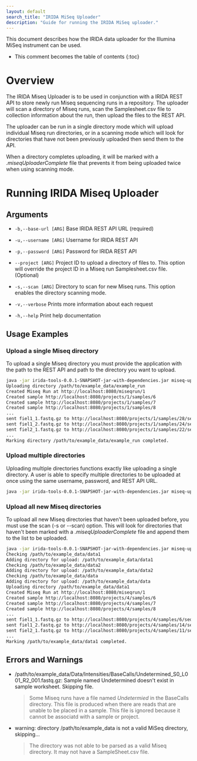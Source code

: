 ```yaml
---
layout: default
search_title: "IRIDA MiSeq Uploader"
description: "Guide for running the IRIDA MiSeq uploader."
---
```


This document describes how the IRIDA data uploader for the Illumina MiSeq instrument can be used.

* This comment becomes the table of contents
{:toc}

Overview
========
The IRIDA Miseq Uploader is to be used in conjunction with a IRIDA REST API to store newly run Miseq sequencing runs in a repository.  The uploader will scan a directory of Miseq runs, scan the Samplesheet.csv file to collection information about the run, then upload the files to the REST API.

The uploader can be run in a single directory mode which will upload individual Miseq run directories, or in a scanning mode which will look for directories that have not been previously uploaded then send them to the API.

When a directory completes uploading, it will be marked with a *.miseqUploaderComplete* file that prevents it from being uploaded twice when using scanning mode.

Running IRIDA Miseq Uploader
==================================

Arguments
---------

* `-b,--base-url [ARG]`
  Base IRIDA REST API URL (required)

* `-u,--username [ARG]`
  Username for IRIDA REST API

* `-p,--password [ARG]`
  Password for IRIDA REST API

* `--project [ARG]`
  Project ID to upload a directory of files to.  This option will override the
 project ID in a Miseq run Samplesheet.csv file.  (Optional)

* `-s,--scan [ARG]`
  Directory to scan for new Miseq runs.  This option enables the directory scanning mode.

* `-v,--verbose`
  Prints more information about each request

* `-h,--help`
  Print help documentation

Usage Examples
--------------

### Upload a single Miseq directory

To upload a single Miseq directory you must provide the application with the path to the REST API and path to the directory you want to upload.

```bash
java -jar irida-tools-0.0.1-SNAPSHOT-jar-with-dependencies.jar miseq-upload -b http://irida.ca/api --username test_user --password test_password /path/to/example_data/example_run
Uploading directory /path/to/example_data/example_run
Created Miseq Run at http://localhost:8080/miseqrun/1
Created sample http://localhost:8080/projects/1/samples/6
Created sample http://localhost:8080/projects/1/samples/7
Created sample http://localhost:8080/projects/1/samples/8
...
sent fiel1_1.fastq.gz to http://localhost:8080/projects/1/samples/28/sequenceFiles/1
sent fiel1_2.fastq.gz to http://localhost:8080/projects/1/samples/24/sequenceFiles/2
sent fiel2_1.fastq.gz to http://localhost:8080/projects/1/samples/22/sequenceFiles/3
...
Marking directory /path/to/example_data/example_run completed.
```

### Upload multiple directories

Uploading multiple directories functions exactly like uploading a single directory.  A user is able to specify multiple directories to be uploaded at once using the same username, password, and REST API URL.

```bash
java -jar irida-tools-0.0.1-SNAPSHOT-jar-with-dependencies.jar miseq-upload -b http://irida.ca/api --username test_user --password test_password /path/to/example_data/example_run /path/to/example_data/another_run
```

### Upload all new Miseq directories

To upload all new Miseq directories that haven't been uploaded before, you must use the scan (-s or --scan) option.  This will look for directories that haven't been marked with a *.miseqUploaderComplete* file and append them to the list to be uploaded.

```bash
java -jar irida-tools-0.0.1-SNAPSHOT-jar-with-dependencies.jar miseq-upload -b http://irida.ca/api --username test_user --password test_password --scan /path/to/example_data/
Checking /path/to/example_data/data1
Adding directory for upload: /path/to/example_data/data1
Checking /path/to/example_data/data2
Adding directory for upload: /path/to/example_data/data2
Checking /path/to/example_data/data
Adding directory for upload: /path/to/example_data/data
Uploading directory /path/to/example_data/data1
Created Miseq Run at http://localhost:8080/miseqrun/1
Created sample http://localhost:8080/projects/4/samples/6
Created sample http://localhost:8080/projects/4/samples/7
Created sample http://localhost:8080/projects/4/samples/8
...
sent fiel1_1.fastq.gz to http://localhost:8080/projects/4/samples/6/sequenceFiles/1
sent fiel1_2.fastq.gz to http://localhost:8080/projects/4/samples/14/sequenceFiles/2
sent fiel2_1.fastq.gz to http://localhost:8080/projects/4/samples/11/sequenceFiles/3
...
Marking /path/to/example_data/data1 completed.
```

Errors and Warnings
-------------------

* /path/to/example_data/Data/Intensities/BaseCalls/Undetermined_S0_L001_R2_001.fastq.gz: Sample named Undetermined doesn't exist in sample worksheet.  Skipping file.
  >  Some Miseq runs have a file named *Undetermied* in the BaseCalls directory.  This file is produced when there are reads that are unable to be placed in a sample.  This file is ignored because it cannot be associatd with a sample or project.

* warning: directory /path/to/example_data is not a valid MiSeq directory, skipping...
  > The directory was not able to be parsed as a valid Miseq directory.  It may not have a SampleSheet.csv file.
